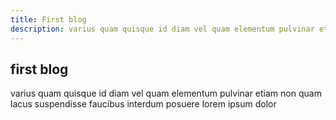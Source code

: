 ```yaml
---
title: First blog
description: varius quam quisque id diam vel quam elementum pulvinar etiam non quam lacus suspendisse faucibus interdum posuere lorem ipsum dolor
---
```


## first blog
varius quam quisque id diam vel quam elementum pulvinar etiam non quam lacus suspendisse faucibus interdum posuere lorem ipsum dolor